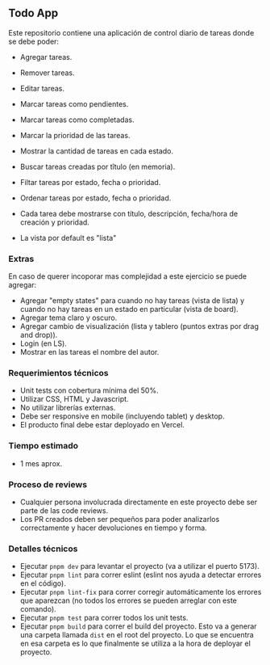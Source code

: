 ## Todo App

Este repositorio contiene una aplicación de control diario de tareas donde se debe poder:

- Agregar tareas.
- Remover tareas.
- Editar tareas.

- Marcar tareas como pendientes.
- Marcar tareas como completadas.
- Marcar la prioridad de las tareas.

- Mostrar la cantidad de tareas en cada estado.

- Buscar tareas creadas por tîtulo (en memoria).
- Filtar tareas por estado, fecha o prioridad.
- Ordenar tareas por estado, fecha o prioridad.

- Cada tarea debe mostrarse con título, descripción, fecha/hora de creación y prioridad.

- La vista por default es "lista"

### Extras

En caso de querer incoporar mas complejidad a este ejercicio se puede agregar:

- Agregar "empty states" para cuando no hay tareas (vista de lista) y cuando no hay tareas en un estado en particular (vista de board).
- Agregar tema claro y oscuro.
- Agregar cambio de visualización (lista y tablero (puntos extras por drag and drop)).
- Login (en LS).
- Mostrar en las tareas el nombre del autor.

### Requerimientos técnicos

- Unit tests con cobertura mínima del 50%.
- Utilizar CSS, HTML y Javascript.
- No utilizar librerías externas.
- Debe ser responsive en mobile (incluyendo tablet) y desktop.
- El producto final debe estar deployado en Vercel.

### Tiempo estimado

- 1 mes aprox.

### Proceso de reviews

- Cualquier persona involucrada directamente en este proyecto debe ser parte de las code reviews.
- Los PR creados deben ser pequeños para poder analizarlos correctamente y hacer devoluciones en tiempo y forma.

### Detalles técnicos

- Ejecutar `pnpm dev` para levantar el proyecto (va a utilizar el puerto 5173).
- Ejecutar `pnpm lint` para correr eslint (eslint nos ayuda a detectar errores en el código).
- Ejecutar `pnpm lint-fix` para correr corregir automáticamente los errores que aparezcan (no todos los errores se pueden arreglar con este comando).
- Ejecutar `pnpm test` para correr todos los unit tests.
- Ejecutar `pnpm build` para correr el build del proyecto. Esto va a generar una carpeta llamada `dist` en el root del proyecto. Lo que se encuentra en esa carpeta es lo que finalmente se utiliza a la hora de deployar el proyecto.
